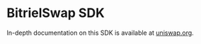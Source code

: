# BitrielSwap SDK

In-depth documentation on this SDK is available at [uniswap.org](https://docs.uniswap.org/).
